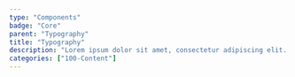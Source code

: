```yaml
---
type: "Components"
badge: "Core"
parent: "Typography"
title: "Typography"
description: "Lorem ipsum dolor sit amet, consectetur adipiscing elit. Nunc tempus laoreet leo sit amet iaculis."
categories: ["100-Content"]
---
```

